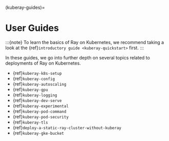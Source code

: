 (kuberay-guides)=

# User Guides

:::{note}
To learn the basics of Ray on Kubernetes, we recommend taking a look
at the {ref}`introductory guide <kuberay-quickstart>` first.
:::

In these guides, we go into further depth on several topics related to
deployments of Ray on Kubernetes.

* {ref}`kuberay-k8s-setup`
* {ref}`kuberay-config`
* {ref}`kuberay-autoscaling`
* {ref}`kuberay-gpu`
* {ref}`kuberay-logging`
* {ref}`kuberay-dev-serve`
* {ref}`kuberay-experimental`
* {ref}`kuberay-pod-command`
* {ref}`kuberay-pod-security`
* {ref}`kuberay-tls`
* {ref}`deploy-a-static-ray-cluster-without-kuberay`
* {ref}`kuberay-gke-bucket`
